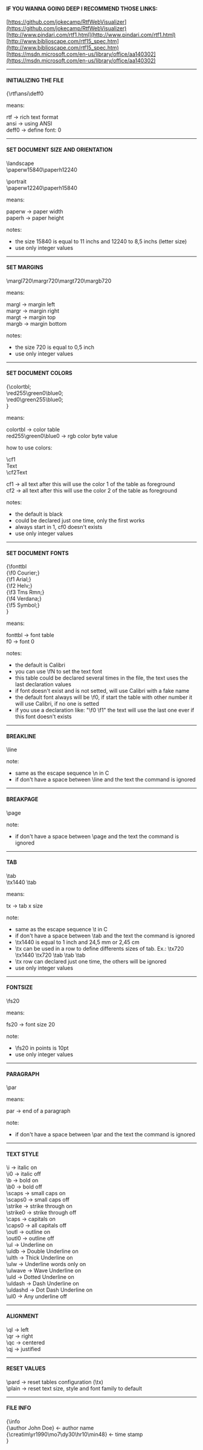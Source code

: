 #### IF YOU WANNA GOING DEEP I RECOMMEND THOSE LINKS:


[https://github.com/jokecamp/RtfWebVisualizer](https://github.com/jokecamp/RtfWebVisualizer)  
[http://www.pindari.com/rtf1.html](http://www.pindari.com/rtf1.html)  
[http://www.biblioscape.com/rtf15_spec.htm](http://www.biblioscape.com/rtf15_spec.htm)
[https://msdn.microsoft.com/en-us/library/office/aa140302](https://msdn.microsoft.com/en-us/library/office/aa140302)


---


#### INITIALIZING THE FILE


{\rtf\ansi\deff0


means:


rtf -> rich text format  
ansi -> using ANSI  
deff0 -> define font: 0  


---


#### SET DOCUMENT SIZE AND ORIENTATION


\landscape  
\paperw15840\paperh12240  


\portrait  
\paperw12240\paperh15840  


means:


paperw -> paper width  
paperh -> paper height  


notes:
- the size 15840 is equal to 11 inchs and 12240 to 8,5 inchs (letter size)
- use only integer values


---


#### SET MARGINS


\margl720\margr720\margt720\margb720


means:


margl -> margin left  
margr -> margin right  
margt -> margin top  
margb -> margin bottom  


notes:
- the size 720 is equal to 0,5 inch
- use only integer values


---


#### SET DOCUMENT COLORS


{\colortbl;  
\red255\green0\blue0;  
\red0\green255\blue0;  
}  


means:


colortbl -> color table  
red255\green0\blue0 -> rgb color byte value  


how to use colors:


\cf1  
Text  
\cf2Text  


cf1 -> all text after this will use the color 1 of the table as foreground  
cf2 -> all text after this will use the color 2 of the table as foreground  


notes:
- the default is black
- could be declared just one time, only the first works
- always start in 1, cf0 doesn't exists
- use only integer values


---


#### SET DOCUMENT FONTS


{\fonttbl  
{\f0 Courier;}  
{\f1 Arial;}  
{\f2 Helv;}  
{\f3 Tms Rmn;}  
{\f4 Verdana;}  
{\f5 Symbol;}  
}  


means:


fonttbl -> font table  
f0 -> font 0  


notes:
- the default is Calibri
- you can use \fN to set the text font
- this table could be declared several times in the file, the text uses the last declaration values
- if font doesn't exist and is not setted, will use Calibri with a fake name
- the default font always will be \f0, if start the table with other number it will use Calibri, if no one is setted
- if you use a declaration like: "\f0 \f1" the text will use the last one ever if this font doesn't exists


---


#### BREAKLINE


\line  


note:
- same as the escape sequence \n in C
- if don't have a space between \line and the text the command is ignored


---


#### BREAKPAGE


\page  


note:
- if don't have a space between \page and the text the command is ignored


---


#### TAB


\tab  
\tx1440 \tab  


means:


tx -> tab x size


note:
- same as the escape sequence \t in C
- if don't have a space between \tab and the text the command is ignored
- \tx1440 is equal to 1 inch and 24,5 mm or 2,45 cm
- \tx can be used in a row to define differents sizes of tab. Ex.: \tx720 \tx1440 \tx720 \tab \tab \tab
- \tx row can declared just one time, the others will be ignored
- use only integer values


---


#### FONTSIZE


\fs20


means:


fs20 -> font size 20


note:
- \fs20 in points is 10pt
- use only integer values


---


#### PARAGRAPH


\par


means:


par -> end of a paragraph  


note:
- if don't have a space between \par and the text the command is ignored


---


#### TEXT STYLE


\i -> italic on  
\i0 -> italic off  
\b -> bold on  
\b0 -> bold off  
\scaps -> small caps on  
\scaps0 -> small caps off  
\strike -> strike through on  
\strike0 -> strike through off  
\caps -> capitals on  
\caps0 -> all capitals off  
\outl -> outline on  
\outl0 -> outline off  
\ul -> Underline on  
\uldb -> Double Underline on  
\ulth -> Thick Underline on  
\ulw -> Underline words only on  
\ulwave -> Wave Underline on  
\uld -> Dotted Underline on  
\uldash -> Dash Underline on  
\uldashd -> Dot Dash Underline on  
\ul0 -> Any underline off  


---


#### ALIGNMENT


\ql	-> left  
\qr -> right  
\qc -> centered  
\qj -> justified  


---


#### RESET VALUES


\pard -> reset tables configuration (\tx)  
\plain -> reset text size, style and font family to default  


---


#### FILE INFO


{\info  
{\author John Doe} <- author name  
{\creatim\yr1990\mo7\dy30\hr10\min48} <- time stamp  
}  
